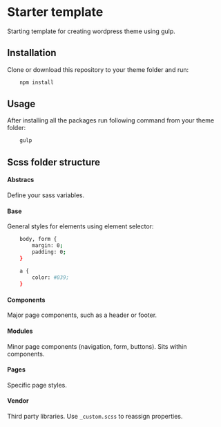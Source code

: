 # Starter template
Starting template for creating wordpress theme using gulp.

## Installation
Clone or download this repository to your theme folder and run:
```bash
    npm install
```

## Usage
After installing all the packages run following command from your theme folder:
```bash
    gulp
```

## Scss folder structure

#### Abstracs
Define your sass variables.

#### Base
General styles for elements using element selector:
```bash
    body, form {
        margin: 0;
        padding: 0;
    }
    
    a {
        color: #039;
    }
```
#### Components
Major page components, such as a header or footer.

#### Modules
Minor page components (navigation, form, buttons). Sits within components.

#### Pages
Specific page styles.

#### Vendor
Third party libraries. Use `_custom.scss` to reassign properties.